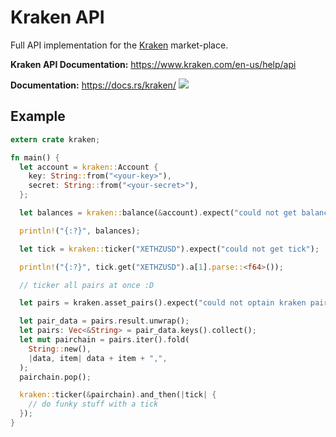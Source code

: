 # Kraken API

Full API implementation for the [Kraken](https://www.kraken.com/) market-place.

**Kraken API Documentation:** https://www.kraken.com/en-us/help/api

**Documentation:**  https://docs.rs/kraken/ ![](https://docs.rs/kraken/badge.svg)

## Example

```rust
extern crate kraken;

fn main() {
  let account = kraken::Account {
    key: String::from("<your-key>"),
    secret: String::from("<your-secret>"),
  };

  let balances = kraken::balance(&account).expect("could not get balance");

  println!("{:?}", balances);

  let tick = kraken::ticker("XETHZUSD").expect("could not get tick");

  println!("{:?}", tick.get("XETHZUSD").a[1].parse::<f64>());

  // ticker all pairs at once :D

  let pairs = kraken.asset_pairs().expect("could not optain kraken pairs");

  let pair_data = pairs.result.unwrap();
  let pairs: Vec<&String> = pair_data.keys().collect();
  let mut pairchain = pairs.iter().fold(
    String::new(),
    |data, item| data + item + ",",
  );
  pairchain.pop();

  kraken::ticker(&pairchain).and_then(|tick| {
    // do funky stuff with a tick
  });
}
```
